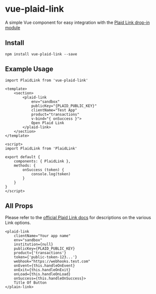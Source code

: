 # vue-plaid-link

A simple Vue component for easy integration with the [Plaid Link drop-in module](https://plaid.com/docs/link/)


## Install

```
npm install vue-plaid-link --save
```

## Example Usage

```
import PlaidLink from 'vue-plaid-link'

<template>
    <section>
        <plaid-link
            env="sandbox"
            publicKey="{PLAID_PUBLIC_KEY}"
            clientName="Test App"
            product="transactions"
            v-bind="{ onSuccess }">
            Open Plaid Link
        </plaid-link>
    </section>
</template>

<script>
import PlaidLink from 'PlaidLink'

export default {
    components: { PlaidLink },
    methods: {
        onSuccess (token) {
            console.log(token)
        }
    }
}
</script>
```

## All Props

Please refer to the [official Plaid Link docs](https://plaid.com/docs/link/) for descriptions on the various Link options.

```
<plaid-link
    clientName="Your app name"
    env="sandbox"
    institution={null}
    publicKey={PLAID_PUBLIC_KEY}
    product={'transactions'}
    token={'public-token-123...'}
    webhook="https://webhooks.test.com"
    onEvent={this.handleOnEvent}
    onExit={this.handleOnExit}
    onLoad={this.handleOnLoad}
    onSuccess={this.handleOnSuccess}>
    Title Of Button
</plain-link>
```
